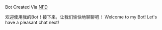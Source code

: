 Bot Created Via [NFD](https://github.com/LloydAsp/nfd)

欢迎使用我的Bot！接下来，让我们愉快地聊聊吧！
Welcome to my Bot! Let's have a pleasant chat next!